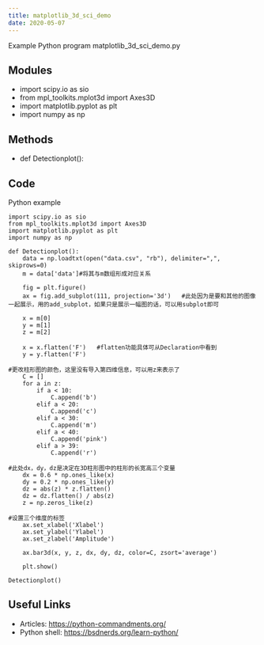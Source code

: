 ```yaml
---
title: matplotlib_3d_sci_demo
date: 2020-05-07
---
```

Example Python program matplotlib_3d_sci_demo.py

## Modules

* import scipy.io as sio
* from mpl_toolkits.mplot3d import Axes3D
* import matplotlib.pyplot as plt
* import numpy as np

## Methods

* def Detectionplot():

## Code

Python example

    import scipy.io as sio
    from mpl_toolkits.mplot3d import Axes3D
    import matplotlib.pyplot as plt
    import numpy as np
    
    def Detectionplot():
        data = np.loadtxt(open("data.csv", "rb"), delimiter=",", skiprows=0)
        m = data['data']#将其与m数组形成对应关系
    
        fig = plt.figure()
        ax = fig.add_subplot(111, projection='3d')   #此处因为是要和其他的图像一起展示，用的add_subplot，如果只是展示一幅图的话，可以用subplot即可
    
        x = m[0]
        y = m[1]
        z = m[2]
    
        x = x.flatten('F')   #flatten功能具体可从Declaration中看到
        y = y.flatten('F')
    
    #更改柱形图的颜色，这里没有导入第四维信息，可以用z来表示了
        C = []
        for a in z:
            if a < 10:
                C.append('b')
            elif a < 20:
                C.append('c')
            elif a < 30:
                C.append('m')
            elif a < 40:
                C.append('pink')
            elif a > 39:
                C.append('r')
    
    #此处dx，dy，dz是决定在3D柱形图中的柱形的长宽高三个变量
        dx = 0.6 * np.ones_like(x)
        dy = 0.2 * np.ones_like(y)
        dz = abs(z) * z.flatten()
        dz = dz.flatten() / abs(z)
        z = np.zeros_like(z)
    
    #设置三个维度的标签
        ax.set_xlabel('Xlabel')
        ax.set_ylabel('Ylabel')
        ax.set_zlabel('Amplitude')
    
        ax.bar3d(x, y, z, dx, dy, dz, color=C, zsort='average')
    
        plt.show()
    
    Detectionplot()

## Useful Links

- Articles: https://python-commandments.org/
- Python shell: https://bsdnerds.org/learn-python/
